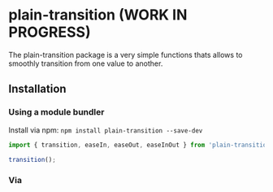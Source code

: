 # plain-transition (WORK IN PROGRESS)

The plain-transition package is a very simple functions thats allows to smoothly transition from one value to another.

## Installation

### Using a module bundler

Install via npm: `npm install plain-transition --save-dev`

```javascript
import { transition, easeIn, easeOut, easeInOut } from 'plain-transition';

transition();
```

### Via <script> declaration

```html
<script src="plain-transition.min.js"></script>
<script>
    plainTransition.transition({
        easing: plainTransition.easeIn
    });
</script>
```

## Options

```javascript
transition({
    from: 0,
    to: 100,
    duration: 1000,
    easing: easeIn,
    onChange: value => {

    },
    onDone: () => {

    }
});
```

**`from`** (integer)
The starting value

**`to`** (integer)
The ending value

**`duration`** (integer)
The duration in milliseconds

**`easing`** (function)
An easing function. Either a function provided one from this package or a custom one.

**`onChange`** (function)
This function gets called everytime the value updates. Usually 60 times per second.

**`onDone`** (function)
This function gets called once, when the transition is finished and in its final value.

## Browser support

